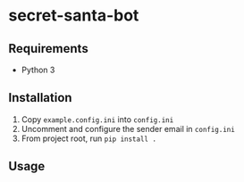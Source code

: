 # secret-santa-bot

## Requirements

- Python 3

## Installation

1. Copy `example.config.ini` into `config.ini`
2. Uncomment and configure the sender email in `config.ini`
3. From project root, run `pip install .`

## Usage


